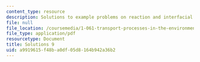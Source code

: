```yaml
---
content_type: resource
description: Solutions to example problems on reaction and interfacial exchange.
file: null
file_location: /coursemedia/1-061-transport-processes-in-the-environment-fall-2008/a9919615f48ba0df05d8164b942a36b2_solutions9.pdf
file_type: application/pdf
resourcetype: Document
title: Solutions 9
uid: a9919615-f48b-a0df-05d8-164b942a36b2
---
```

